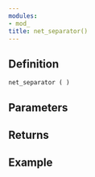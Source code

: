 ```yaml
---
modules:
- mod_
title: net_separator()
---
```


## Definition

    net_separator ( )

## Parameters

## Returns

## Example

```
```
